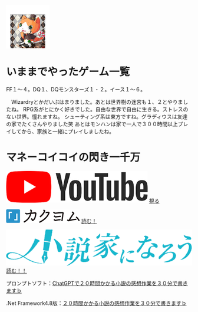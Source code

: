 [![マネーコイコイ](/img/Best3_mini.png "Twitterへ")](https://twitter.com/moneykoikoi)

# いままでやったゲーム一覧
FF１～４。DQ１、DQモンスターズ１・２。イース１～６。

　Wizardryとかだいぶはまりました。あとは世界樹の迷宮も１、２とやりましたね。
RPG系がとにかく好きでした。自由な世界で自由に生きる。ストレスのない世界。憧れますね。
シューティング系は東方ですね。グラディウスは友達の家でたくさんやりました笑
あとはモンハンは家で一人で３００時間以上プレイしてから、家族と一緒にプレイしましたね。

# マネーコイコイの閃き一千万

[![マネーコイコイの閃き一千万](/img/YouTube_bunner.png "マネーコイコイの閃き一千万")](https://youtube.com/@moneykoikoi)
[視る](https://youtube.com/@moneykoikoi)

[![カクヨム](/img/kakuyom_bunner.png "マネーコイコイ")](https://kakuyomu.jp/users/moneykoikoi)
[読む！](https://kakuyomu.jp/users/moneykoikoi)

[![ドスコイ鐘天使](/img/narou_banner.png "ドスコイ鐘天使")](https://mypage.syosetu.com/2051386/)
[読む！！](https://mypage.syosetu.com/2051386/)




プロンプトソフト：[ChatGPTで２０時間かかる小説の感想作業を３０分で書きますｂ](https://github.com/rentacka/koikoi/blob/main/ChatGPT%E3%81%A7%EF%BC%92%EF%BC%90%E6%99%82%E9%96%93%E3%81%8B%E3%81%8B%E3%82%8B%E5%B0%8F%E8%AA%AC%E3%81%AE%E6%84%9F%E6%83%B3%E4%BD%9C%E6%A5%AD%E3%82%92%EF%BC%93%EF%BC%90%E5%88%86%E3%81%A7%E6%9B%B8%E3%81%8D%E3%81%BE%E3%81%99%EF%BD%82.md)

.Net Framework4.8版：[２０時間かかる小説の感想作業を３０分で書きますｂ](https://github.com/rentacka/-AI
)
